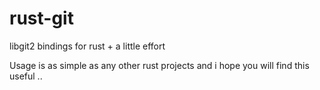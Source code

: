 # rust-git
libgit2 bindings for rust + a little effort

Usage is as simple as any other rust projects and i hope you will find this useful ..
